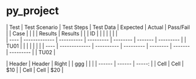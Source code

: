 # py_project


| Test | Test Scenario | Test Steps | Test Data | Expected | Actual  | Pass/Fail |
| Case |               |            |           | Results  | Results |           |
| ID   |               |            |           |          |         |           |                                             
| ---- | ------------- | ---------- | --------- | -------- | ------- | --------- |
| TU01 |               |            |           |          |         |           |
| ---- | ------------- | ---------- | --------- | -------- | ------- | --------- |
| TU02 |     



| Header | Header | Right  |
| ggg    |       \|       \|
| ------ | ------ | -----: |
|  Cell  |  Cell  |   $10  |
|  Cell  |  Cell  |   $20  |
